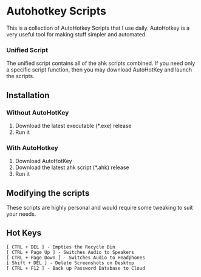 # Autohotkey Scripts
This is a collection of AutoHotkey Scripts that I use daily. AutoHotkey is a very useful tool for making stuff simpler and automated.

### Unified Script
The unified script contains all of the ahk scripts combined. If you need only a specific script function, then you may download AutoHotKey and launch the scripts.
## Installation
### Without AutoHotKey
1. Download the latest executable (*.exe) release
2. Run it
### With AutoHotkey
1. Download AutoHotKey
2. Download the latest ahk script (*.ahk) release
3. Run it

## Modifying the scripts
These scripts are highly personal and would require some tweaking to suit your needs.
## Hot Keys
    [ CTRL + DEL ] - Empties the Recycle Bin
    [ CTRL + Page Up ] - Switches Audio to Speakers
    [ CTRL + Page Down ] - Switches Audio to Headphones
    [ Shift + DEL ] - Delete Screenshots on Desktop
    [ CTRL + F12 ] - Back up Password Database to Cloud
